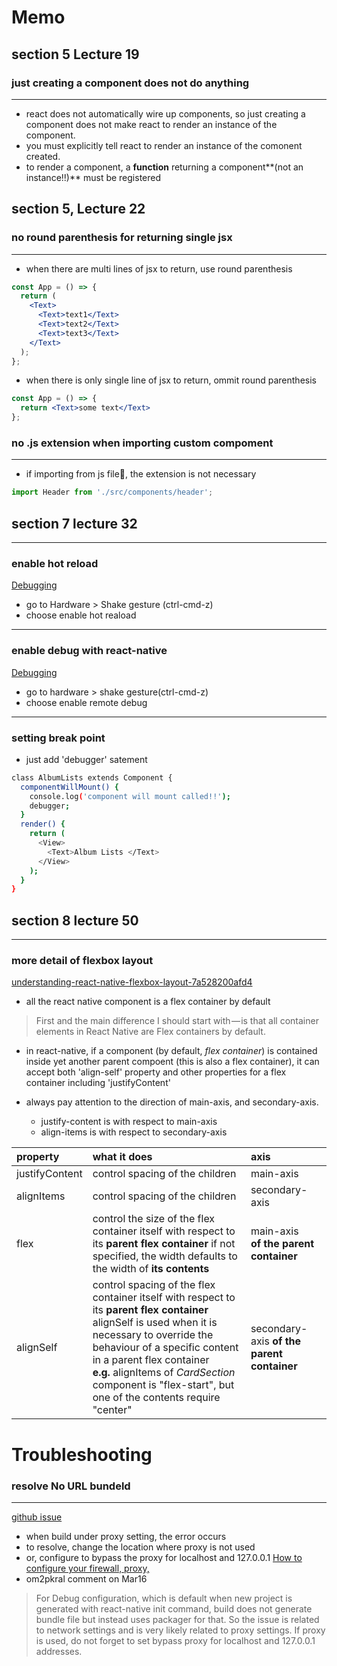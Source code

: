 # Memo
## section 5 Lecture 19
### just creating a component does not do anything
---
-   react does not automatically wire up components, so just creating a component does not make react to render an instance of the component.
-   you must explicitly tell react to render an instance of the comonent created.
-   to render a component, a **function** returning a component**(not an instance!!)** must be registered

## section 5, Lecture 22
### no round parenthesis for returning single jsx
---
-   when there are multi lines of jsx to return, use round parenthesis
```jsx
const App = () => {
  return (
    <Text>
      <Text>text1</Text>
      <Text>text2</Text>    
      <Text>text3</Text>    
    </Text>
  );
};
```

-   when there is only single line of jsx to return, ommit round parenthesis
```jsx
const App = () => {
  return <Text>some text</Text>
};
```

### no .js extension when importing custom compoment
---
-   if importing from js file, the extension is not necessary
```jsx
import Header from './src/components/header';
```

## section 7 lecture 32
---
### enable hot reload
[Debugging](https://facebook.github.io/react-native/docs/debugging.html)
-   go to Hardware > Shake gesture (ctrl-cmd-z)
-   choose enable hot reaload

---
### enable debug with react-native

[Debugging](https://facebook.github.io/react-native/docs/debugging.html)
-   go to hardware > shake gesture(ctrl-cmd-z)
-   choose enable remote debug

---
### setting break point
-   just add 'debugger' satement
```sh
class AlbumLists extends Component {
  componentWillMount() {
    console.log('component will mount called!!');
    debugger;
  }
  render() {
    return (
      <View>
        <Text>Album Lists </Text>
      </View>
    );
  }
}
```
## section 8 lecture 50
---
### more detail of flexbox layout
[understanding-react-native-flexbox-layout-7a528200afd4](https://medium.com/the-react-native-log/understanding-react-native-flexbox-layout-7a528200afd4)
-   all the react native component is a flex container by default
>First and the main difference I should start with — is that all container elements in React Native are Flex containers by default.

-   in react-native, if a component (by default, _flex container_) is contained inside yet another parent compoent (this is also a flex container), it can accept both 'align-self' property and other properties for a flex container including 'justifyContent'

-   always pay attention to the direction of main-axis, and secondary-axis.
    -   justify-content is with respect to main-axis
    -   align-items is with respect to secondary-axis

| property | what it does | axis
| :------------- | :------------- | :------------- |
| justifyContent | control spacing of the children | main-axis|
| alignItems | control spacing of the children | secondary-axis|
| flex | control the size of the flex container itself with respect to its **parent flex container** if not specified, the width defaults to the width of **its contents**| main-axis<br> **of the parent container**|
| alignSelf | control spacing of the flex container itself with respect to its **parent flex container** alignSelf is used when it is necessary to override the behaviour of a specific content in a parent flex container <br > **e.g.** alignItems of _CardSection_ component is "flex-start", but one of the contents require "center"| secondary-axis **of the parent container**|




# Troubleshooting
### resolve No URL bundeld
---
[github  issue](https://github.com/facebook/react-native/issues/12754)
-   when build under proxy setting, the error occurs
-   to resolve, change the location where proxy is not used
-   or, configure to bypass the proxy for localhost and 127.0.0.1
[How to configure your firewall, proxy,](https://support.1password.com/firewall-proxy/)
-   om2pkral comment on Mar16
>For Debug configuration, which is default when new project is generated with react-native init command, build does not generate bundle file but instead uses packager for that. So the issue is related to network settings and is very likely related to proxy settings. If proxy is used, do not forget to set bypass proxy for localhost and 127.0.0.1 addresses.
